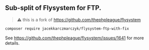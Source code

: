 ## Sub-split of Flysystem for FTP.

> ⚠️ this is a fork of https://github.com/thephpleague/flysystem

```bash
composer require jacekkarczmarczyk/flysystem-ftp-with-fix
```

See https://github.com/thephpleague/flysystem/issues/1641 for more details.
